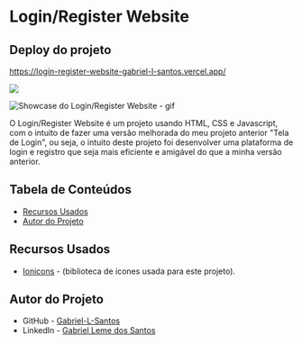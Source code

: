 # Login/Register Website

## Deploy do projeto

<https://login-register-website-gabriel-l-santos.vercel.app/>

<img src="http://img.shields.io/static/v1?label=STATUS&message=CONCLUIDO&color=GREEN&style=for-the-badge"/>
</p>

![Showcase do Login/Register Website - gif](./assets/img-gif-readme/login-register-website-showcase.gif)

O Login/Register Website é um projeto usando HTML, CSS e Javascript, com o intuito de fazer uma versão melhorada do meu projeto anterior "Tela de Login", ou seja, o intuito deste projeto foi desenvolver uma plataforma de login e registro que seja mais eficiente e amigável do que a minha versão anterior.

## Tabela de Conteúdos

- [Recursos Usados](#recursos-usados)
- [Autor do Projeto](#autor-do-projeto)

## Recursos Usados

- [Ionicons](https://ionic.io/ionicons) - (biblioteca de ícones usada para este projeto).

## Autor do Projeto

- GitHub - [Gabriel-L-Santos](https://github.com/Gabriel-L-Santos)
- LinkedIn - [Gabriel Leme dos Santos](https://www.linkedin.com/in/gabriel-leme-dos-santos/)